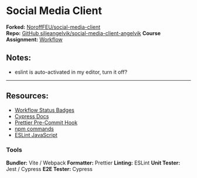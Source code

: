 # Social Media Client
**Forked:** [NoroffFEU/social-media-client](https://github.com/NoroffFEU/social-media-client)  
**Repo:** [GitHub siljeangelvik/social-media-client-angelvik](https://github.com/siljeangelvik/social-media-client-angelvik/tree/workflow)
**Course Assignment:** [Workflow](https://noroff-content.gitlab.io/feu/workflow/ca.html)


## Notes:
* eslint is auto-activated in my editor, turn it off?


---


## Resources:
* [Workflow Status Badges](https://docs.github.com/en/actions/monitoring-and-troubleshooting-workflows/adding-a-workflow-status-badge)
* [Cypress Docs](https://docs.cypress.io/guides/overview/why-cypress)
* [Prettier Pre-Commit Hook](https://prettier.io/docs/en/precommit.html)
* [npm commands](https://docs.npmjs.com/cli/v7/commands)
* [ESLint JavaScript](https://eslint.org/docs/latest/developer-guide/working-with-rules)

### Tools  
**Bundler:** Vite / Webpack
**Formatter:** Prettier
**Linting:** ESLint
**Unit Tester:** Jest / Cypress
**E2E Tester:** Cypress